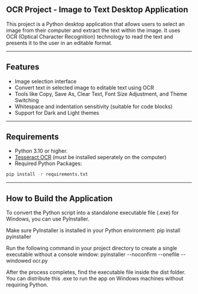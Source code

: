 ## OCR Project - Image to Text Desktop Application
This project is a Python desktop application that allows users to select an image from their computer and extract the text within the image.
It uses OCR (Optical Character Recognition) technology to read the text and presents it to the user in an editable format.

---
 
## Features 
- Image selection interface
- Convert text in selected image to editable text using OCR
- Tools like Copy, Save As, Clear Text, Font Size Adjustment, and Theme Switching
- Whitespace and indentation sensitivity (suitable for code blocks)
- Support for Dark and Light themes

---

## Requirements
- Python 3.10 or higher.
- [Tesseract OCR](https://github.com/tesseract-ocr/tesseract) (must be installed seperately on the computer)  
- Required Python Packages:
```bash
pip install -r requirements.txt
```

---

## How to Build the Application

To convert the Python script into a standalone executable file (.exe) for Windows, you can use PyInstaller.

Make sure PyInstaller is installed in your Python environment:
pip install pyinstaller

Run the following command in your project directory to create a single executable without a console window:
pyinstaller --noconfirm --onefile --windowed ocr.py

After the process completes, find the executable file inside the dist folder. You can distribute this .exe to run the app on Windows machines without requiring Python.
